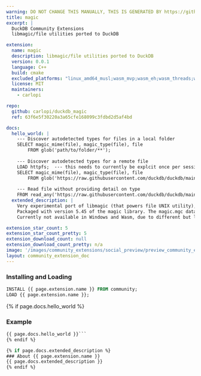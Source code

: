 ```yaml
---
warning: DO NOT CHANGE THIS MANUALLY, THIS IS GENERATED BY https://github/duckdb/community-extensions repository, check README there
title: magic
excerpt: |
  DuckDB Community Extensions
  libmagic/file utilities ported to DuckDB

extension:
  name: magic
  description: libmagic/file utilities ported to DuckDB
  version: 0.0.1
  language: C++
  build: cmake
  excluded_platforms: "linux_amd64_musl;wasm_mvp;wasm_eh;wasm_threads;windows_amd64_rtools;windows_amd64_mingw;windows_amd64"
  license: MIT
  maintainers:
    - carlopi

repo:
  github: carlopi/duckdb_magic
  ref: 63f6e5f30220a3a65cfe168099c3fdbd2d5af4bd

docs:
  hello_world: |
    --- Discover autodetected types for files in a local folder
    SELECT magic_mime(file), magic_type(file), file
        FROM glob('path/to/folder/**');
    
    --- Discover autodetected types for a remote file
    LOAD httpfs;  --- this needs to currently be explcit once per session
    SELECT magic_mime(file), magic_type(file), file
        FROM glob('https://raw.githubusercontent.com/duckdb/duckdb/main/data/parquet-testing/adam_genotypes.parquet');
    
    --- Read file without providing detail on type
    FROM read_any('https://raw.githubusercontent.com/duckdb/duckdb/main/data/parquet-testing/adam_genotypes.parquet');
  extended_description: |
    Very experimental port of libmagic (that powers file UNIX utility), allow to classify files based on the the content of the header, accoring to the libmagic library.
    Packaged with version 5.45 of the magic library. The magic.mgc database is at the moment statically compiled in the library, so it's the same across platforms but immutable.
    Currently not available in Windows and Wasm, due to different but likely solvable vc-packaging issue, to be sorted out independently.

extension_star_count: 5
extension_star_count_pretty: 5
extension_download_count: null
extension_download_count_pretty: n/a
image: '/images/community_extensions/social_preview/preview_community_extension_magic.png'
layout: community_extension_doc
---
```


### Installing and Loading
```sql
INSTALL {{ page.extension.name }} FROM community;
LOAD {{ page.extension.name }};
```

{% if page.docs.hello_world %}
### Example
```sql
{{ page.docs.hello_world }}```
{% endif %}

{% if page.docs.extended_description %}
### About {{ page.extension.name }}
{{ page.docs.extended_description }}
{% endif %}


